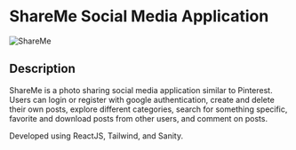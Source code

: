 # ShareMe Social Media Application
![ShareMe](https://i.ibb.co/s6dvGJN/Capture.png)

## Description
ShareMe is a photo sharing social media application similar to Pinterest. Users can login or register with google authentication, create and delete their own posts, explore different categories, search for something specific, favorite and download posts from other users, and comment on posts. 

Developed using ReactJS, Tailwind, and Sanity.
